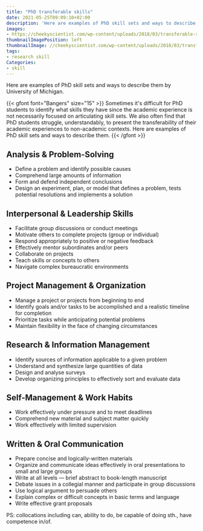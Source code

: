 ```yaml
---
title: "PhD transferable skills"
date: 2021-05-25T09:09:10+02:00
description: 'Here are examples of PhD skill sets and ways to describe them by University of Michigan.'
images:
- https://cheekyscientist.com/wp-content/uploads/2018/03/transferable-skills-articles-1-1.jpg
thumbnailImagePosition: left
thumbnailImage: //cheekyscientist.com/wp-content/uploads/2018/03/transferable-skills-articles-1-1.jpg
tags:
- research skill
Categories:
- skill
---
```


Here are examples of PhD skill sets and ways to describe them by University of Michigan.

{{< gfont font="Bangers" size="15" >}}
Sometimes it's difficult for PhD students to identify what skills they have since the academic experience is not necessarily focused on articulating skill sets. We also often find that PhD students struggle, understandably, to present the transferability of their academic experiences to non-academic contexts. Here are examples of PhD skill sets and ways to describe them.
{{< /gfont >}}

## Analysis & Problem-Solving

* Define a problem and identify possible causes
* Comprehend large amounts of information
* Form and defend independent conclusions
* Design an experiment, plan, or model that defines a problem, tests potential resolutions and implements a solution

## Interpersonal & Leadership Skills

* Facilitate group discussions or conduct meetings
* Motivate others to complete projects (group or individual)
* Respond appropriately to positive or negative feedback
* Effectively mentor subordinates and/or peers
* Collaborate on projects
* Teach skills or concepts to others
* Navigate complex bureaucratic environments

## Project Management & Organization

* Manage a project or projects from beginning to end
* Identify goals and/or tasks to be accomplished and a realistic timeline for completion
* Prioritize tasks while anticipating potential problems
* Maintain flexibility in the face of changing circumstances
## Research & Information Management
* Identify sources of information applicable to a given problem
* Understand and synthesize large quantities of data
* Design and analyse surveys
* Develop organizing principles to effectively sort and evaluate data
## Self-Management & Work Habits
* Work effectively under pressure and to meet deadlines
* Comprehend new material and subject matter quickly
* Work effectively with limited supervision
## Written & Oral Communication
* Prepare concise and logically-written materials
* Organize and communicate ideas effectively in oral presentations to small and large groups
* Write at all levels — brief abstract to book-length manuscript
* Debate issues in a collegial manner and participate in group discussions
* Use logical argument to persuade others
* Explain complex or difficult concepts in basic terms and language
* Write effective grant proposals

PS: collocations including can, ability to do, be capable of doing sth., have competence in/of.
